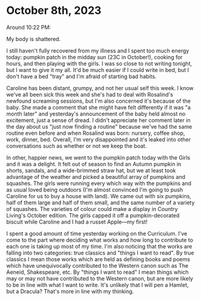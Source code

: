 # October 8th, 2023

Around 10:22 PM:

My body is shattered. 

I still haven't fully recovered from my illness and I spent too much energy today: pumpkin patch in the midday sun (23C in October!), cooking for hours, and then playing with the girls. I was so close to not writing tonight, but I want to give it my all. It'd be much easier if I could write in bed, but I don't have a bed "tray" and I'm afraid of starting bad habits.

Caroline has been distant, grumpy, and not her usual self this week. I know we've all been sick this week and she's had to deal with Rosalind's newfound screaming sessions, but I'm also concerned it's because of the baby. She made a comment that she might have felt differently if it was "a month later" and yesterday's announcement of the baby held almost no excitement, just a sense of dread. I didn't appreciate her comment later in the day about us "just now finding a routine" because we've had the same routine even before and when Rosalind was born: nursery, coffee shop, work, dinner, bed. Overall, I'm very disappointed and it's leaked into other conversations such as whether or not we keep the boat.

In other, happier news, we went to the pumpkin patch today with the Girls and it was a delight. It felt out of season to find an Autumn pumpkin in shorts, sandals, and a wide-brimmed straw hat, but we at least took advantage of the weather and picked a beautiful array of pumpkins and squashes. The girls were running every which way with the pumpkins and as usual loved being outdoors (I'm almost convinced I'm going to push Caroline for us to buy a house with land). We came out with six pumpkins, half of them large and half of them small, and the same number of a variety of squashes. The varieties of colour could make a display in Country Living's October edition. The girls capped it off a pumpkin-decorated biscuit while Caroline and I had a russet Apple—my first!

I spent a good amount of time yesterday working on the Curriculum. I've come to the part where deciding what works and how long to contribute to each one is taking up most of my time. I'm also noticing that the works are falling into two categories: true classics and "things I want to read". By true classics I mean those works which are held as defining books and poems which have unequivocally contributed to the Western canon such as The Aeneid, Shakespeare, etc. By "things I want to read" I mean things which may or may not have contributed to the Western canon, but are more likely to be in line with what I want to write. It's unlikely that I will pen a Hamlet, but a Dracula? That's more in line with my thinking.